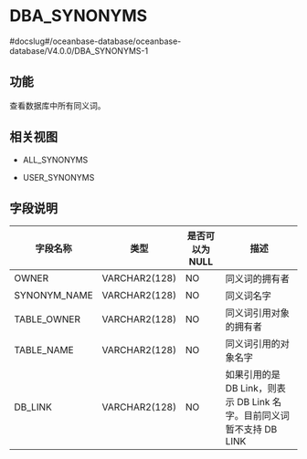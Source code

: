 DBA_SYNONYMS 
=================================
#docslug#/oceanbase-database/oceanbase-database/V4.0.0/DBA_SYNONYMS-1


功能 
-----------

查看数据库中所有同义词。

相关视图 
-------------

* ALL_SYNONYMS

  

* USER_SYNONYMS

  




字段说明 
-------------



|   **字段名称**   |    **类型**     | **是否可以为 NULL** |                     **描述**                      |
|--------------|---------------|----------------|-------------------------------------------------|
| OWNER        | VARCHAR2(128) | NO             | 同义词的拥有者                                         |
| SYNONYM_NAME | VARCHAR2(128) | NO             | 同义词名字                                           |
| TABLE_OWNER  | VARCHAR2(128) | NO             | 同义词引用对象的拥有者                                     |
| TABLE_NAME   | VARCHAR2(128) | NO             | 同义词引用的对象名字                                      |
| DB_LINK      | VARCHAR2(128) | NO             | 如果引用的是 DB Link，则表示 DB Link 名字。目前同义词暂不支持 DB LINK |



